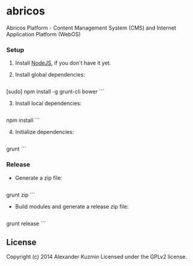 # abricos

Abricos Platform - Content Management System (CMS) and Internet Application Platform (WebOS)

### Setup

1. Install [NodeJS](http://nodejs.org/download/), if you don't have it yet.


2. Install global dependencies:

    ```
[sudo] npm install -g grunt-cli bower
    ```

3. Install local dependencies:

    ```
npm install
    ```

4. Initialize dependencies:

    ```
grunt
    ```

### Release

* Generate a zip file:

    ```
grunt zip
    ```

* Build modules and generate a release zip file:

    ```
grunt release
    ```

## License
Copyright (c) 2014 Alexander Kuzmin
Licensed under the GPLv2 license.
